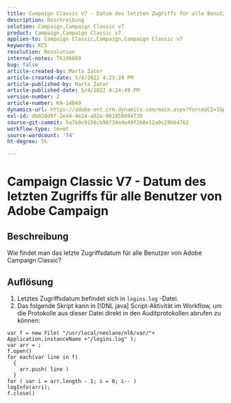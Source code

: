 ```yaml
---
title: Campaign Classic V7 - Datum des letzten Zugriffs für alle Benutzer von Adobe Campaign
description: Beschreibung
solution: Campaign,Campaign Classic v7
product: Campaign,Campaign Classic v7
applies-to: Campaign Classic,Campaign,Campaign Classic v7
keywords: KCS
resolution: Resolution
internal-notes: TK196889
bug: false
article-created-by: Marta Zator
article-created-date: 5/4/2022 4:23:24 PM
article-published-by: Marta Zator
article-published-date: 5/4/2022 4:24:49 PM
version-number: 2
article-number: KA-14849
dynamics-url: https://adobe-ent.crm.dynamics.com/main.aspx?forceUCI=1&pagetype=entityrecord&etn=knowledgearticle&id=83ef7582-c6cb-ec11-a7b5-6045bd00d4f5
exl-id: db020d9f-2e44-4e24-a82e-901858994738
source-git-commit: 5a7b9c9156cb90f34e4e49f268e12a0c29b64762
workflow-type: tm+mt
source-wordcount: '74'
ht-degree: 5%

---
```


# Campaign Classic V7 - Datum des letzten Zugriffs für alle Benutzer von Adobe Campaign

## Beschreibung


Wie findet man das letzte Zugriffsdatum für alle Benutzer von Adobe Campaign Classic?


## Auflösung


1. Letztes Zugriffsdatum befindet sich in `logins.log` -Datei.
2. Das folgende Skript kann in [!DNL java] Script-Aktivität im Workflow, um die Protokolle aus dieser Datei direkt in den Auditprotokollen abrufen zu können:

```
var f = new File( "/usr/local/neolane/nl6/var/"+ Application.instanceName +"/logins.log" );
var arr = ;
f.open()
for each(var line in f)
  {
    arr.push( line )
  }
for ( var i = arr.length - 1; i = 0; i-- )
logInfo(arri);
f.close()
```
